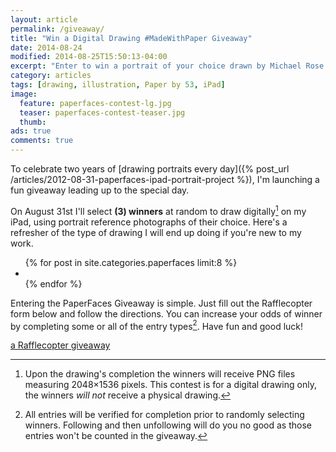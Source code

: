 ```yaml
---
layout: article
permalink: /giveaway/
title: "Win a Digital Drawing #MadeWithPaper Giveaway"
date: 2014-08-24
modified: 2014-08-25T15:50:13-04:00
excerpt: "Enter to win a portrait of your choice drawn by Michael Rose in his signature PaperFaces style."
category: articles
tags: [drawing, illustration, Paper by 53, iPad]
image:
  feature: paperfaces-contest-lg.jpg
  teaser: paperfaces-contest-teaser.jpg
  thumb:
ads: true
comments: true
---
```


To celebrate two years of [drawing portraits every day]({% post_url /articles/2012-08-31-paperfaces-ipad-portrait-project %}), I'm launching a fun giveaway leading up to the special day.

On August 31st I'll select **(3) winners** at random to draw digitally[^disclaimer] on my iPad, using portrait reference photographs of their choice. Here's a refresher of the type of drawing I will end up doing if you're new to my work.

[^disclaimer]: Upon the drawing's completion the winners will receive PNG files measuring 2048&times;1536 pixels. This contest is for a digital drawing only, the winners *will not* receive a physical drawing.

<ul class="th-grid-full">
{% for post in site.categories.paperfaces limit:8 %}
    <li>
        <a href="{{ site.url }}{{ post.url }}" title="{{ post.title }}"><img src="{{ site.url }}/images/{{ post.image.thumb }}" alt=""></a>
    </li>
{% endfor %}
</ul>

Entering the PaperFaces Giveaway is simple. Just fill out the Rafflecopter form below and follow the directions. You can increase your odds of winner by completing some or all of the entry types[^entry-types]. Have fun and good luck!

[^entry-types]: All entries will be verified for completion prior to randomly selecting winners. Following and then unfollowing will do you no good as those entries won't be counted in the giveaway.

<a id="rc-7c78c2351" class="rafl" href="http://www.rafflecopter.com/rafl/display/7c78c2351/" rel="nofollow">a Rafflecopter giveaway</a>
<script src="//widget.rafflecopter.com/load.js"></script>